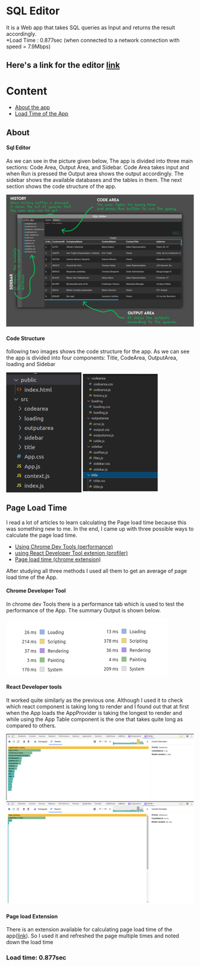 # SQL Editor

It is a Web app that takes SQL queries as Input and returns the result accordingly.<br>
*Load Time : 0.877sec (when connected to a network connection with speed = 7.9Mbps)

## Here's a link for the editor [link](https://react-sql-editor.netlify.app/)

# Content

<ul>
  <li><a href="#about">About the app</a></li>
  <li><a href="#load">Load Time of the App</a></li>
</ul>

<div id="About">
  <h2>About</h2>
  <h4>Sql Editor</h4>
  <p>As we can see in the picture given below, The app is divided into three main sections: Code Area, Output Area, and Sidebar. Code Area takes input and when Run is pressed the Output area shows the output accordingly. The sidebar shows the available databases and the tables in them. The next section shows the code structure of the app.</p>
  <img src="https://github.com/utkarshkalra/image/blob/main/appscreenshot.png" alt="App">
  <h4>Code Structure</h4>
  <p>following two images shows the code structure for the app. As we can see the app is divided into four components: Title, CodeArea, OutputArea, loading and Sidebar</p>
 
  <img align="center" width="40%" src="https://github.com/utkarshkalra/image/blob/main/codestructure.png" alt="codestructure">
  <img align="center" width="40%" src="https://github.com/utkarshkalra/image/blob/main/codestructure2.png" alt="codestructure">
</div>

<div id="load">
  <h2>Page Load Time</h2>
  I read a lot of articles to learn calculating the Page load time because this was something new to me. In the end, I came up with three possible ways to calculate the page load time.
  <ul>
  <li><a href="#chromedev">Using Chrome Dev Tools (performance)</a></li>
  <li><a href="#reactdev">using React Developer Tool extenion (profiler)</a></li>
  <li><a href="#pageloadextension">Page load time (chrome extension)</a></li>
</ul>
  After studying all three methods I used all them to get an average of page load time of the App.
  
  <div id ="chromedev"> 
    <h4>Chrome Developer Tool</h4>
    <p>In chrome dev Tools there is a performance tab which is used to test the performance of the App.
    The summary Output is shown below.</p>
  <img src="https://github.com/utkarshkalra/image/blob/main/chromdevtool.png" alt="devtools">
  <img src="https://github.com/utkarshkalra/image/blob/main/chromedevtool2.png" alt="devtools">
  </div>
  <div id ="reactdev">
    <h4>React Developer tools</h4>
    <p>It worked quite similarly as the previous one. Although I used it to check which react component is taking long to render and I found out that at first when the App loads the AppProvider is taking the longest to render and while using the App Table component is the one that takes quite long as compared to others.</p>
    <img src="https://github.com/utkarshkalra/image/blob/main/profiler1.png" alt="profiler">
  <img src="https://github.com/utkarshkalra/image/blob/main/profiler.png" alt="profiler">
  </div>
  <div id ="pageloadextension">
    <h4>Page load Extension </h4>
    <p>There is an extension available for calculating page load time of the app(<a href="https://chrome.google.com/webstore/detail/page-load-time/fploionmjgeclbkemipmkogoaohcdbig">link</a>). So I used it and refreshed the page multiple times and noted down the load time </p>
  
  </div>
  <h3>Load time: 0.877sec <h3>
  
</div>

    
</div>
